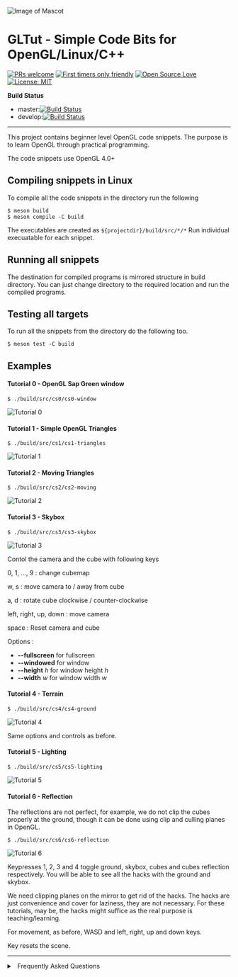 ![Image of Mascot](https://raw.githubusercontent.com/wiki/sarvottamananda/glbits-cpp/imgs/gltut_cpp.png)

# GLTut  - Simple Code Bits for OpenGL/Linux/C++

[![PRs welcome](https://img.shields.io/badge/PRs-welcome-brightgreen.svg?style=flat)](http://makeapullrequest.com)
[![First timers only friendly](https://img.shields.io/badge/first--timers--only-friendly-blue.svg?style=flat)](https://github.com/sarvottamananda/)
[![Open Source Love](https://firstcontributions.github.io/open-source-badges/badges/open-source-v1/open-source.svg)](https://github.com/firstcontributions/open-source-badges)
[![License: MIT](https://img.shields.io/badge/License-MIT-green.svg)](https://opensource.org/licenses/MIT)

**Build Status**
- master:[![Build Status](https://travis-ci.com/sarvottamananda/gltut-cpp.svg?branch=master)](https://travis-ci.com/sarvottamananda/gltut-cpp)
- develop:[![Build Status](https://travis-ci.com/sarvottamananda/gltut-cpp.svg?branch=develop)](https://travis-ci.com/sarvottamananda/gltut-cpp)

***


This project contains beginner level OpenGL code snippets. The purpose is to learn OpenGL through
practical programming. 

The code snippets use OpenGL 4.0+

## Compiling snippets in Linux

To compile all the code snippets in the directory run the following

```
$ meson build
$ meson compile -C build
```

The executables are created as ```${projectdir}/build/src/*/*```
Run individual execuatable for each snippet.

## Running all snippets

The destination for compiled programs is mirrored structure in build directory.
You can just change directory to the required location and run the compiled programs.

## Testing all targets

To run all the snippets from the directory do the following too.

```
$ meson test -C build
```



## Examples

#### Tutorial 0 - OpenGL Sap Green window

```
$ ./build/src/cs0/cs0-window 
```

![Tutorial 0](https://raw.githubusercontent.com/wiki/sarvottamananda/glbits-cpp/imgs/cs0-window.png)



#### Tutorial 1 - Simple OpenGL Triangles

```
$ ./build/src/cs1/cs1-triangles
```

![Tutorial 1](https://raw.githubusercontent.com/wiki/sarvottamananda/glbits-cpp/imgs/cs1-triangles.png)


#### Tutorial 2 - Moving Triangles

```
$ ./build/src/cs2/cs2-moving
```

![Tutorial 2](https://raw.githubusercontent.com/wiki/sarvottamananda/glbits-cpp/imgs/cs2-moving.png)

#### Tutorial 3 - Skybox

```
$ ./build/src/cs3/cs3-skybox
```

![Tutorial 3](https://raw.githubusercontent.com/wiki/sarvottamananda/glbits-cpp/imgs/cs3-skybox.png)

Contol the camera and the cube with following keys

0, 1, ..., 9 : change cubemap

w, s : move camera to / away from cube

a, d : rotate cube clockwise / counter-clockwise

left, right, up, down : move camera

space : Reset camera and cube

Options : 

-    **--fullscreen** for fullscreen
-    **--windowed** for window
-    **--height** _h_ for window height _h_
-    **--width** _w_ for window width _w_

#### Tutorial 4 - Terrain

```
$ ./build/src/cs4/cs4-ground
```

![Tutorial 4](https://raw.githubusercontent.com/wiki/sarvottamananda/glbits-cpp/imgs/cs4-ground.png)

Same options and controls as before.

#### Tutorial 5 - Lighting

```
$ ./build/src/cs5/cs5-lighting
```

![Tutorial 5](https://raw.githubusercontent.com/wiki/sarvottamananda/glbits-cpp/imgs/cs5-lighting.jpg)

#### Tutorial 6 - Reflection

The reflections are not perfect, for example, we do not clip the cubes properly
at the ground, though it can be done using clip and culling planes in OpenGL.

```
$ ./build/src/cs6/cs6-reflection
```

![Tutorial 6](https://raw.githubusercontent.com/wiki/sarvottamananda/glbits-cpp/imgs/cs6-reflection.jpg)

Keypresses 1, 2, 3 and 4 toggle ground, skybox, cubes and cubes reflection respectively. You will be able to see all the
hacks with the ground and skybox.

We need clipping planes on the mirror to get rid of the hacks. The hacks are just convenience and cover for laziness,
they are not necessary. For these tutorials, may be, the hacks might suffice as the real purpose is teaching/learning.

For movement, as before, WASD and left, right, up and down keys.

Key <space> resets the scene.

***


<details> <summary> <a class="btnfire small stroke"><em class="fas
fa-chevron-circle-down"></em>&nbsp;&nbsp;Frequently Asked Questions</a>
</summary>

<ul>
<li>

[Code of Conduct](Code_of_conduct.md)
</li>


</ul>
</details>



